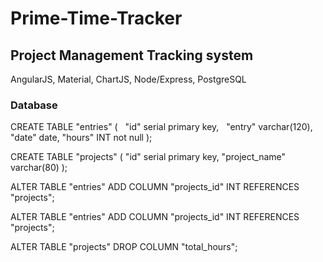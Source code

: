 # Prime-Time-Tracker

## Project Management Tracking system

AngularJS, Material, ChartJS, Node/Express, PostgreSQL

### Database

  CREATE TABLE "entries" (
  "id" serial primary key,
  "entry" varchar(120),
  "date" date,
  "hours" INT not null
);

  CREATE TABLE "projects" (
  "id" serial primary key,
  "project_name" varchar(80)
);

ALTER TABLE "entries" ADD COLUMN "projects_id" INT REFERENCES "projects";

ALTER TABLE "entries" ADD COLUMN "projects_id" INT REFERENCES "projects";

ALTER TABLE "projects" DROP COLUMN "total_hours";

